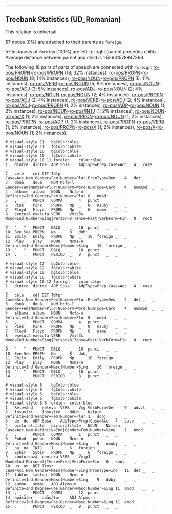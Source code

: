 

--------------------------------------------------------------------------------

## Treebank Statistics (UD_Romanian)

This relation is universal.

57 nodes (0%) are attached to their parents as `foreign`.

57 instances of `foreign` (100%) are left-to-right (parent precedes child).
Average distance between parent and child is 1.52631578947368.

The following 18 pairs of parts of speech are connected with `foreign`: [ro-pos/PROPN]()-[ro-pos/PROPN]() (18; 32% instances), [ro-pos/PROPN]()-[ro-pos/NOUN]() (8; 14% instances), [ro-pos/NOUN]()-[ro-pos/PROPN]() (6; 11% instances), [ro-pos/VERB]()-[ro-pos/NOUN]() (5; 9% instances), [ro-pos/NOUN]()-[ro-pos/ADJ]() (3; 5% instances), [ro-pos/ADJ]()-[ro-pos/NOUN]() (2; 4% instances), [ro-pos/NOUN]()-[ro-pos/NOUN]() (2; 4% instances), [ro-pos/PROPN]()-[ro-pos/ADJ]() (2; 4% instances), [ro-pos/VERB]()-[ro-pos/ADJ]() (2; 4% instances), [ro-pos/ADJ]()-[ro-pos/PROPN]() (1; 2% instances), [ro-pos/ADP]()-[ro-pos/NOUN]() (1; 2% instances), [ro-pos/NOUN]()-[ro-pos/INTJ]() (1; 2% instances), [ro-pos/NOUN]()-[ro-pos/X]() (1; 2% instances), [ro-pos/PRON]()-[ro-pos/NOUN]() (1; 2% instances), [ro-pos/PROPN]()-[ro-pos/ADP]() (1; 2% instances), [ro-pos/PROPN]()-[ro-pos/VERB]() (1; 2% instances), [ro-pos/PROPN]()-[ro-pos/X]() (1; 2% instances), [ro-pos/X]()-[ro-pos/NOUN]() (1; 2% instances).


~~~ conllu
# visual-style 11	bgColor:blue
# visual-style 11	fgColor:white
# visual-style 10	bgColor:blue
# visual-style 10	fgColor:white
# visual-style 10 11 foreign	color:blue
1	dintre	dintre	ADP	Spsa	AdpType=Prep|Case=Acc	4	case	_	_
2	cele	cel	DET	Tdfpr	Case=Acc,Nom|Gender=Fem|Number=Plur|PronType=Dem	4	det	_	_
3	două	două	NUM	Mcfp-l	Gender=Fem|Number=Plur|NumForm=Word|NumType=Card	4	nummod	_	_
4	albume	album	NOUN	Ncfp-n	Definite=Ind|Gender=Fem|Number=Plur	8	nmod	_	_
5	,	,	PUNCT	COMMA	_	4	punct	_	_
6	Pink	Pink	PROPN	Np	_	8	nsubj	_	_
7	Floyd	Floyd	PROPN	Np	_	6	name	_	_
8	execută	executa	VERB	Vmis3s	Mood=Ind|Number=Sing|Person=3|Tense=Past|VerbForm=Fin	0	root	_	_
9	"	"	PUNCT	DBLQ	_	10	punct	_	_
10	See	See	PROPN	Np	_	8	dobj	_	_
11	Emily	Emily	PROPN	Np	_	10	foreign	_	_
12	Play	play	NOUN	Ncms-n	Definite=Ind|Gender=Masc|Number=Sing	10	foreign	_	_
13	"	"	PUNCT	DBLQ	_	10	punct	_	_
14	.	.	PUNCT	PERIOD	_	8	punct	_	_

~~~


~~~ conllu
# visual-style 12	bgColor:blue
# visual-style 12	fgColor:white
# visual-style 10	bgColor:blue
# visual-style 10	fgColor:white
# visual-style 10 12 foreign	color:blue
1	dintre	dintre	ADP	Spsa	AdpType=Prep|Case=Acc	4	case	_	_
2	cele	cel	DET	Tdfpr	Case=Acc,Nom|Gender=Fem|Number=Plur|PronType=Dem	4	det	_	_
3	două	două	NUM	Mcfp-l	Gender=Fem|Number=Plur|NumForm=Word|NumType=Card	4	nummod	_	_
4	albume	album	NOUN	Ncfp-n	Definite=Ind|Gender=Fem|Number=Plur	8	nmod	_	_
5	,	,	PUNCT	COMMA	_	4	punct	_	_
6	Pink	Pink	PROPN	Np	_	8	nsubj	_	_
7	Floyd	Floyd	PROPN	Np	_	6	name	_	_
8	execută	executa	VERB	Vmis3s	Mood=Ind|Number=Sing|Person=3|Tense=Past|VerbForm=Fin	0	root	_	_
9	"	"	PUNCT	DBLQ	_	10	punct	_	_
10	See	See	PROPN	Np	_	8	dobj	_	_
11	Emily	Emily	PROPN	Np	_	10	foreign	_	_
12	Play	play	NOUN	Ncms-n	Definite=Ind|Gender=Masc|Number=Sing	10	foreign	_	_
13	"	"	PUNCT	DBLQ	_	10	punct	_	_
14	.	.	PUNCT	PERIOD	_	8	punct	_	_

~~~


~~~ conllu
# visual-style 8	bgColor:blue
# visual-style 8	fgColor:white
# visual-style 6	bgColor:blue
# visual-style 6	fgColor:white
# visual-style 6 8 foreign	color:blue
1	Relevând	releva	VERB	Vmg	VerbForm=Ger	9	advcl	_	_
2	însușiri	însușire	NOUN	Ncfp-n	Definite=Ind|Gender=Fem|Number=Plur	1	dobj	_	_
3	de	de	ADP	Spsa	AdpType=Prep|Case=Acc	4	case	_	_
4	picturalitate	picturalitate	NOUN	Ncfsrn	Case=Acc,Nom|Definite=Ind|Gender=Fem|Number=Sing	2	nmod	_	_
5	,	,	PUNCT	COMMA	_	1	punct	_	_
6	Pohod	pohod	NOUN	Ncms-n	Definite=Ind|Gender=Masc|Number=Sing	9	nsubj	_	_
7	na	na	INTJ	I	_	6	foreign	_	_
8	Sybir	Sybir	PROPN	Np	_	6	foreign	_	_
9	conturează	contura	VERB	Vmip3	Mood=Ind|Person=3|Tense=Pres|VerbForm=Fin	0	root	_	_
10	un	un	DET	Timsr	Case=Acc,Nom|Gender=Masc|Number=Sing|PronType=Ind	11	det	_	_
11	tablou	tablou	NOUN	Ncms-n	Definite=Ind|Gender=Masc|Number=Sing	9	dobj	_	_
12	sumbu	sumbu	ADJ	Afpms-n	Definite=Ind|Degree=Pos|Gender=Masc|Number=Sing	11	amod	_	_
13	,	,	PUNCT	COMMA	_	12	punct	_	_
14	apăsător	apăsător	ADJ	Afpms-n	Definite=Ind|Degree=Pos|Gender=Masc|Number=Sing	11	amod	_	_
15	.	.	PUNCT	PERIOD	_	9	punct	_	_

~~~


